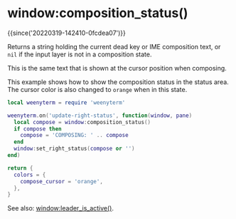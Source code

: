 # window:composition_status()

{{since('20220319-142410-0fcdea07')}}

Returns a string holding the current dead key or IME composition text,
or `nil` if the input layer is not in a composition state.

This is the same text that is shown at the cursor position when composing.

This example shows how to show the composition status in the status area.
The cursor color is also changed to `orange` when in this state.

```lua
local weenyterm = require 'weenyterm'

weenyterm.on('update-right-status', function(window, pane)
  local compose = window:composition_status()
  if compose then
    compose = 'COMPOSING: ' .. compose
  end
  window:set_right_status(compose or '')
end)

return {
  colors = {
    compose_cursor = 'orange',
  },
}
```

See also: [window:leader_is_active()](leader_is_active.md).

